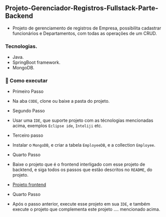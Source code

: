 ## Projeto-Gerenciador-Registros-Fullstack-Parte-Backend

- Projeto de gerenciamento de registros de Empresa, possibilita cadastrar funcionários e Departamentos, com todas as operações de um CRUD.

### Tecnologias.

- Java.
- SpringBoot framework.
- MongoDB.

### 🚀 Como executar

- Primeiro Passo

- Na aba `CODE`, clone ou baixe a pasta do projeto.

- Segundo Passo

- Usar uma `IDE`, que suporte projeto com as técnologias mencionadas acima, exemplos `Eclipse ide`, `Inteliji` etc.

- Terceiro passo

- Instalar o `MongoDB`, e criar a tabela `EmployeeDB`, e a collection `Employee`.

- Quarto Passo

- Baixe o projeto que é o frontend interligado com esse projeto de backtend, e siga todos os passos que estão descritos no `README`, do projeto.

- [Projeto frontend](https://github.com/macmiller87/Projeto-Gerenciador-Registros-Fullstack-Parte-Frontend)

- Quarto Passo

- Após o passo anterior, execute esse projeto em sua `IDE`, e também execute o projeto que complementa este projeto .... mencionado acima.


